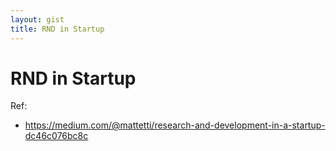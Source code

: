 ```yaml
---
layout: gist
title: RND in Startup
---
```


# RND in Startup


Ref:
- <https://medium.com/@mattetti/research-and-development-in-a-startup-dc46c076bc8c>